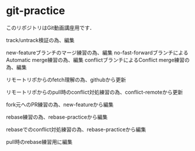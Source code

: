 # git-practice
このリポジトリはGit動画講座用です．

track/untrack検証の為、編集

new-featureブランチのマージ練習の為、編集
no-fast-forwardブランチによるAutomatic merge練習の為、編集
conflictブランチによるConflict merge練習の為、編集

リモートリポからのfetch理解の為、githubから更新

リモートリポからのpull時のconflict対処練習の為、conflict-remoteから更新

fork元へのPR練習の為、new-featureから編集

rebase練習の為、rebase-practiceから編集

rebaseでのconflict対処練習の為、rebase-practiceから編集

pull時のrebase練習用に編集

